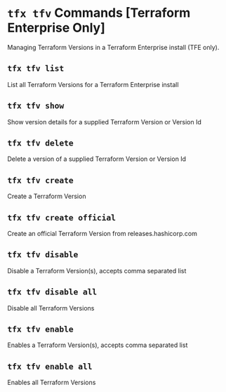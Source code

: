 # `tfx tfv` Commands [Terraform Enterprise Only]

Managing Terraform Versions in a Terraform Enterprise install (TFE only).

## `tfx tfv list`

List all Terraform Versions for a Terraform Enterprise install

## `tfx tfv show`

Show version details for a supplied Terraform Version or Version Id

## `tfx tfv delete`

Delete a version of a supplied Terraform Version or Version Id

## `tfx tfv create`

Create a Terraform Version

## `tfx tfv create official`

Create an official Terraform Version from releases.hashicorp.com

## `tfx tfv disable`

Disable a Terraform Version(s), accepts comma separated list

## `tfx tfv disable all`

Disable all Terraform Versions

## `tfx tfv enable`

Enables a Terraform Version(s), accepts comma separated list

## `tfx tfv enable all`

Enables all Terraform Versions
